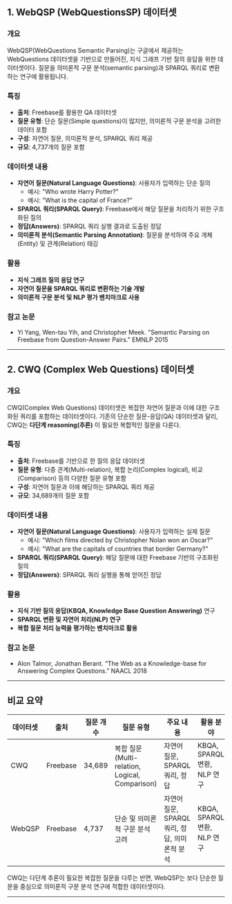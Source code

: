 
## 1. WebQSP (WebQuestionsSP) 데이터셋

### 개요
WebQSP(WebQuestions Semantic Parsing)는 구글에서 제공하는 WebQuestions 데이터셋을 기반으로 만들어진, 지식 그래프 기반 질의 응답을 위한 데이터셋이다. 질문을 의미론적 구문 분석(semantic parsing)과 SPARQL 쿼리로 변환하는 연구에 활용됩니다.
### 특징
- **출처**: Freebase를 활용한 QA 데이터셋
- **질문 유형**: 단순 질문(Simple questions)이 많지만, 의미론적 구문 분석을 고려한 데이터 포함
- **구성**: 자연어 질문, 의미론적 분석, SPARQL 쿼리 제공
- **규모**: 4,737개의 질문 포함
### 데이터셋 내용
- **자연어 질문(Natural Language Questions)**: 사용자가 입력하는 단순 질의
    - 예시: "Who wrote Harry Potter?"
    - 예시: "What is the capital of France?"
- **SPARQL 쿼리(SPARQL Query)**: Freebase에서 해당 질문을 처리하기 위한 구조화된 질의
- **정답(Answers)**: SPARQL 쿼리 실행 결과로 도출된 정답
- **의미론적 분석(Semantic Parsing Annotation)**: 질문을 분석하여 주요 개체(Entity) 및 관계(Relation) 태깅
### 활용
- **지식 그래프 질의 응답 연구**
- **자연어 질문을 SPARQL 쿼리로 변환하는 기술 개발**
- **의미론적 구문 분석 및 NLP 평가 벤치마크로 사용**
### 참고 논문
- Yi Yang, Wen-tau Yih, and Christopher Meek. "Semantic Parsing on Freebase from Question-Answer Pairs." EMNLP 2015

***
## 2. CWQ (Complex Web Questions) 데이터셋

### 개요
CWQ(Complex Web Questions) 데이터셋은 복잡한 자연어 질문과 이에 대한 구조화된 쿼리를 포함하는 데이터셋이다. 기존의 단순한 질문-응답(QA) 데이터셋과 달리, CWQ는 **다단계 reasoning(추론)** 이 필요한 복합적인 질문을 다룬다.
### 특징
- **출처**: Freebase를 기반으로 한 질의 응답 데이터셋
- **질문 유형**: 다중 관계(Multi-relation), 복합 논리(Complex logical), 비교(Comparison) 등의 다양한 질문 유형 포함
- **구성**: 자연어 질문과 이에 해당하는 SPARQL 쿼리 제공
- **규모**: 34,689개의 질문 포함
### 데이터셋 내용
- **자연어 질문(Natural Language Questions)**: 사용자가 입력하는 실제 질문
    - 예시: "Which films directed by Christopher Nolan won an Oscar?"
    - 예시: "What are the capitals of countries that border Germany?"
- **SPARQL 쿼리(SPARQL Query)**: 해당 질문에 대한 Freebase 기반의 구조화된 질의
- **정답(Answers)**: SPARQL 쿼리 실행을 통해 얻어진 정답
### 활용
- **지식 기반 질의 응답(KBQA, Knowledge Base Question Answering)** 연구
- **SPARQL 변환 및 자연어 처리(NLP) 연구**
- **복합 질문 처리 능력을 평가하는 벤치마크로 활용**
### 참고 논문
- Alon Talmor, Jonathan Berant. “The Web as a Knowledge-base for Answering Complex Questions.” NAACL 2018

---
## 비교 요약

|데이터셋|출처|질문 개수|질문 유형|주요 내용|활용 분야|
|---|---|---|---|---|---|
|CWQ|Freebase|34,689|복합 질문 (Multi-relation, Logical, Comparison)|자연어 질문, SPARQL 쿼리, 정답|KBQA, SPARQL 변환, NLP 연구|
|WebQSP|Freebase|4,737|단순 및 의미론적 구문 분석 고려|자연어 질문, SPARQL 쿼리, 정답, 의미론적 분석|KBQA, SPARQL 변환, NLP 연구|

CWQ는 다단계 추론이 필요한 복잡한 질문을 다루는 반면, WebQSP는 보다 단순한 질문을 중심으로 의미론적 구문 분석 연구에 적합한 데이터셋이다. 

---
